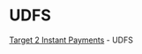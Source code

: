 # UDFS

[Target 2 Instant Payments](https://github.com/ISO20022/PaymentsMessages/tree/feature/TIPS) - UDFS
